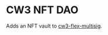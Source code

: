 # CW3 NFT DAO

Adds an NFT vault to [cw3-flex-multisig](https://github.com/CosmWasm/cw-plus/tree/main/contracts/cw3-flex-multisig).
